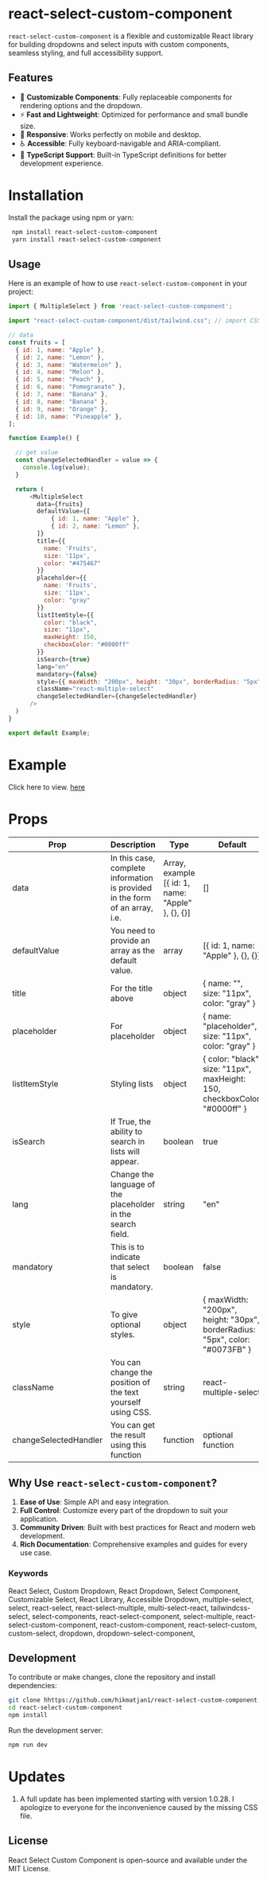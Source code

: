 # react-select-custom-component

`react-select-custom-component` is a flexible and customizable React library for building dropdowns and select inputs with custom components, seamless styling, and full accessibility support.

## Features

- 🎨 **Customizable Components**: Fully replaceable components for rendering options and the dropdown.
- ⚡ **Fast and Lightweight**: Optimized for performance and small bundle size.
- 📱 **Responsive**: Works perfectly on mobile and desktop.
- ♿ **Accessible**: Fully keyboard-navigable and ARIA-compliant.
- 🚀 **TypeScript Support**: Built-in TypeScript definitions for better development experience.

# Installation

Install the package using npm or yarn:

``` bash
 npm install react-select-custom-component
 yarn install react-select-custom-component
```

## Usage

Here is an example of how to use `react-select-custom-component` in your project:

``` javascript
import { MultipleSelect } from 'react-select-custom-component';

import "react-select-custom-component/dist/tailwind.css"; // import CSS file (important)

// data
const fruits = [
  { id: 1, name: "Apple" },
  { id: 2, name: "Lemon" },
  { id: 3, name: "Watermelon" },
  { id: 4, name: "Melon" },
  { id: 5, name: "Peach" },
  { id: 6, name: "Pomegranate" },
  { id: 7, name: "Banana" },
  { id: 8, name: "Banana" },
  { id: 9, name: "Orange" },
  { id: 10, name: "Pineapple" },
];

function Example() {

  // get value
  const changeSelectedHandler = value => {
    console.log(value);
  }

  return (
      <MultipleSelect
        data={fruits}
        defaultValue={[
            { id: 1, name: "Apple" },
            { id: 2, name: "Lemon" },
        ]}
        title={{
          name: 'Fruits',
          size: '11px',
          color: "#475467"
        }}
        placeholder={{
          name: 'Fruits',
          size: '11px',
          color: "gray"
        }}
        listItemStyle={{
          color: "black",
          size: "11px",
          maxHeight: 150,
          checkboxColor: "#0000ff"
        }}
        isSearch={true}
        lang="en"
        mandatory={false}
        style={{ maxWidth: "200px", height: "30px", borderRadius: "5px", color: "#0073FB", borderColor: "#152DFF" }}
        className="react-multiple-select"
        changeSelectedHandler={changeSelectedHandler}
      />
  )
}

export default Example;
```

# Example

Click here to view. [here](https://react-select-custom-component.netlify.app/)

# Props

| Prop | Description                                         | Type | Default |
|------|-----------------------------------------------------|------|---------|
| data | In this case, complete information is provided in the form of an array, i.e. | Array, example [{ id: 1, name: "Apple" }, {}, {}] | [] |
| defaultValue | You need to provide an array as the default value. | array | [{ id: 1, name: "Apple" }, {}, {}] |
| title | For the title above | object | { name: "", size: "11px", color: "gray" } |
| placeholder | For placeholder | object | { name: "placeholder", size: "11px", color: "gray" } |
| listItemStyle | Styling lists | object | { color: "black", size: "11px", maxHeight: 150, checkboxColor: "#0000ff" } |
| isSearch | If True, the ability to search in lists will appear. | boolean | true |
| lang | Change the language of the placeholder in the search field. | string | "en" |
| mandatory | This is to indicate that select is mandatory. | boolean | false |
| style | To give optional styles. | object | { maxWidth: "200px", height: "30px", borderRadius: "5px", color: "#0073FB" } |
| className | You can change the position of the text yourself using CSS. | string | react-multiple-select |
| changeSelectedHandler | You can get the result using this function | function | optional function |

## Why Use `react-select-custom-component`?

1. **Ease of Use**: Simple API and easy integration.
2. **Full Control**: Customize every part of the dropdown to suit your application.
3. **Community Driven**: Built with best practices for React and modern web development.
4. **Rich Documentation**: Comprehensive examples and guides for every use case.


### Keywords

React Select, Custom Dropdown, React Dropdown, Select Component, Customizable Select, React Library, Accessible Dropdown, multiple-select, select, react-select, react-select-multiple, multi-select-react, tailwindcss-select, select-components, react-select-component, select-multiple, react-select-custom-component, react-custom-component, react-select-custom, custom-select, dropdown, dropdown-select-component, 

## Development

To contribute or make changes, clone the repository and install dependencies:

```bash
git clone hhttps://github.com/hikmatjan1/react-select-custom-component.git
cd react-select-custom-component
npm install
```

Run the development server:

```bash
npm run dev
```

# Updates

1. A full update has been implemented starting with version 1.0.28. I apologize to everyone for the inconvenience caused by the missing CSS file.

## License

React Select Custom Component is open-source and available under the MIT License.
